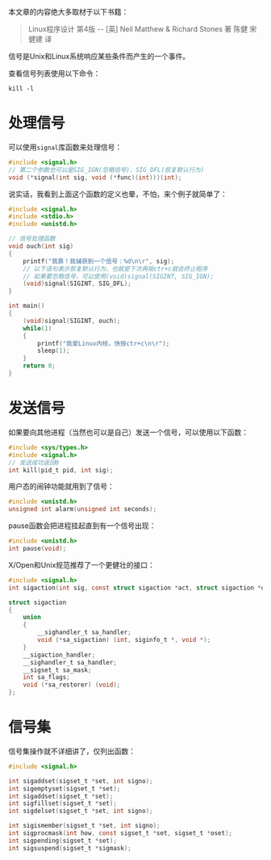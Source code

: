 本文章的内容绝大多取材于以下书籍：

>Linux程序设计 第4版 -- [英] Neil Matthew & Richard Stones 著   陈健  宋健建 译

信号是Unix和Linux系统响应某些条件而产生的一个事件。

查看信号列表使用以下命令：

```shell
kill -l
```

# 处理信号

可以使用`signal`库函数来处理信号：

```c
#include <signal.h>
// 第二个参数也可以是SIG_IGN(忽略信号)、SIG_DFL(恢复默认行为)
void (*signal(int sig, void (*func)(int)))(int);
```

说实话，我看到上面这个函数的定义也晕，不怕，来个例子就简单了：

```c
#include <signal.h>
#include <stdio.h>
#include <unistd.h>

// 信号处理函数
void ouch(int sig)
{
    printf("我靠！我捕获到一个信号：%d\n\r", sig);
    // 以下语句表示恢复默认行为，也就是下次再按ctr+c就会终止程序
    // 如果要忽略信号，可以使用(void)signal(SIGINT, SIG_IGN);
    (void)signal(SIGINT, SIG_DFL);
}

int main()
{
   	(void)signal(SIGINT, ouch);
    while(1)
    {
        printf("我爱Linux内核，快按ctr+c\n\r");
        sleep(1);
    }
    return 0;
}
```

# 发送信号

如果要向其他进程（当然也可以是自己）发送一个信号，可以使用以下函数：

```c
#include <sys/types.h>
#include <signal.h>
// 发送成功返回0
int kill(pid_t pid, int sig);
```

用户态的闹钟功能就用到了信号：

```c
#include <unistd.h>
unsigned int alarm(unsigned int seconds);
```

pause函数会把进程挂起直到有一个信号出现：

```c
#include <unistd.h>
int pause(void);
```

X/Open和Unix规范推荐了一个更健壮的接口：

```c
#include <signal.h>
int sigaction(int sig, const struct sigaction *act, struct sigaction *oact);

struct sigaction
{
    union
    {   
    	__sighandler_t sa_handler;
    	void (*sa_sigaction) (int, siginfo_t *, void *); 
    }   
    __sigaction_handler;
    __sighandler_t sa_handler;
    __sigset_t sa_mask;
    int sa_flags;
    void (*sa_restorer) (void);
};  

```

# 信号集

信号集操作就不详细讲了，仅列出函数：

```c
#include <signal.h>

int sigaddset(sigset_t *set, int signo);
int sigemptyset(sigset_t *set);
int sigaddset(sigset_t *set);
int sigfillset(sigset_t *set);
int sigdelset(sigset_t *set, int signo);

int sigismember(sigset_t *set, int signo);
int sigprocmask(int how, const sigset_t *set, sigset_t *oset);
int sigpending(sigset_t *set);
int sigsuspend(sigset_t *sigmask);
```

